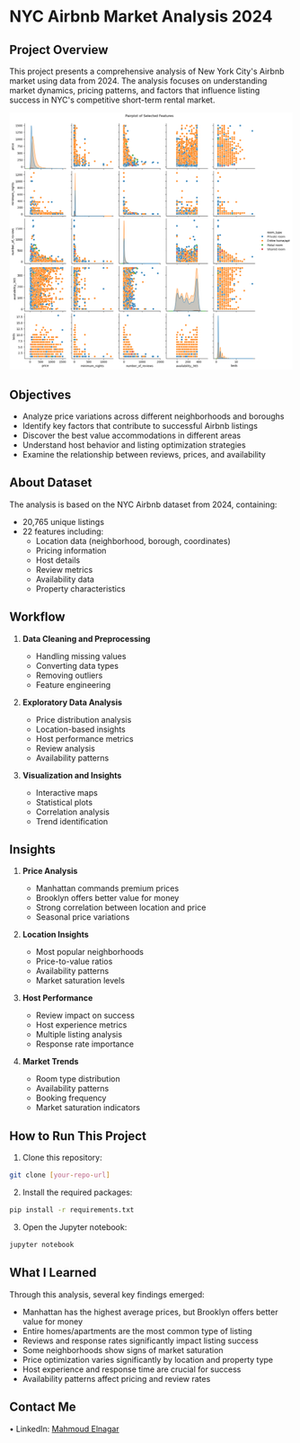 # NYC Airbnb Market Analysis 2024

## Project Overview
This project presents a comprehensive analysis of New York City's Airbnb market using data from 2024. The analysis focuses on understanding market dynamics, pricing patterns, and factors that influence listing success in NYC's competitive short-term rental market.

![Pairplot of Selected Features](Pairplot.png)

## Objectives
- Analyze price variations across different neighborhoods and boroughs
- Identify key factors that contribute to successful Airbnb listings
- Discover the best value accommodations in different areas
- Understand host behavior and listing optimization strategies
- Examine the relationship between reviews, prices, and availability

## About Dataset
The analysis is based on the NYC Airbnb dataset from 2024, containing:
- 20,765 unique listings
- 22 features including:
  - Location data (neighborhood, borough, coordinates)
  - Pricing information
  - Host details
  - Review metrics
  - Availability data
  - Property characteristics

## Workflow
1. **Data Cleaning and Preprocessing**
   - Handling missing values
   - Converting data types
   - Removing outliers
   - Feature engineering

2. **Exploratory Data Analysis**
   - Price distribution analysis
   - Location-based insights
   - Host performance metrics
   - Review analysis
   - Availability patterns

3. **Visualization and Insights**
   - Interactive maps
   - Statistical plots
   - Correlation analysis
   - Trend identification

## Insights
1. **Price Analysis**
   - Manhattan commands premium prices
   - Brooklyn offers better value for money
   - Strong correlation between location and price
   - Seasonal price variations

2. **Location Insights**
   - Most popular neighborhoods
   - Price-to-value ratios
   - Availability patterns
   - Market saturation levels

3. **Host Performance**
   - Review impact on success
   - Host experience metrics
   - Multiple listing analysis
   - Response rate importance

4. **Market Trends**
   - Room type distribution
   - Availability patterns
   - Booking frequency
   - Market saturation indicators

## How to Run This Project

1. Clone this repository:
```bash
git clone [your-repo-url]
```

2. Install the required packages:
```bash
pip install -r requirements.txt
```

3. Open the Jupyter notebook:
```bash
jupyter notebook
```

## What I Learned
Through this analysis, several key findings emerged:
- Manhattan has the highest average prices, but Brooklyn offers better value for money
- Entire homes/apartments are the most common type of listing
- Reviews and response rates significantly impact listing success
- Some neighborhoods show signs of market saturation
- Price optimization varies significantly by location and property type
- Host experience and response time are crucial for success
- Availability patterns affect pricing and review rates

## Contact Me
• LinkedIn: [Mahmoud Elnagar](www.linkedin.com/in/elnagar74)